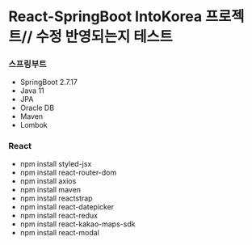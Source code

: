 # React-SpringBoot IntoKorea 프로젝트// 수정 반영되는지 테스트

### 스프링부트
- SpringBoot 2.7.17
- Java 11
- JPA
- Oracle DB
- Maven
- Lombok

### React
- npm install styled-jsx
- npm install react-router-dom
- npm install axios
- npm install maven
- npm install reactstrap
- npm install react-datepicker
- npm install react-redux
- npm install react-kakao-maps-sdk
- npm install react-modal
